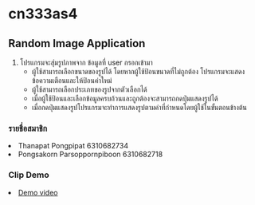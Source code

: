 # cn333as4
## Random Image Application
<ol>
   <li>
    โปรแกรมจะสุ่มรูปภาพจาก ข้อมูลที่ user กรอกเข้ามา
     <ul>
       <li>ผู้ใช้สามารถเลือกขนาดของรูปได้ โดยหากผู้ใช้ป้อนขนาดที่ไม่ถูกต้อง โปรแกรมจะแสดงข้อความเตือนและให้ป้อนค่าใหม่</li>
        <li>ผู้ใช้สามารถเลือกประเภทของรูปจากตัวเลือกได้</li>
       <li>เมื่อผู้ใช้ป้อนและเลือกข้อมูลครบถ้วนและถูกต้องจะสามารถกดปุ่มแสดงรูปได้</li>
       <li>เมื่อกดปุ่มแสดงรูปโปรแกรมจะทําการแสดงรูปตามค่าที่กําหนดโดยผู้ใช้ในขั้นตอนข้างต้น</li>
    </ul>
   </li>
</ol>


### รายชื่อสมาชิก
<li>Thanapat Pongpipat 6310682734</li>
<li>Pongsakorn Parsoppornpiboon 6310682718</li>
  
### Clip Demo
<li><a href="https://youtu.be/-n0ApO334vc">Demo video</a></li>

